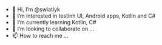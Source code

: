 - 👋 Hi, I’m @swiatlyk
- 👀 I’m interested in testinh UI, Android apps, Kotlin and C#
- 🌱 I’m currently learning Kotlin, C#
- 💞️ I’m looking to collaborate on ...
- 📫 How to reach me ...

<!---
swiatlyk/swiatlyk is a ✨ special ✨ repository because its `README.md` (this file) appears on your GitHub profile.
You can click the Preview link to take a look at your changes.
--->

